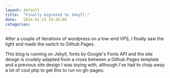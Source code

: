 ```yaml
---
layout: default
title:  "Finally migrated to Jekyll."
date:   2014-01-23 19:26:08
categories: 
---
```


After a couple of iterations of wordpress on a low-end VPS, I finally saw the light and made the switch to Github Pages. 

This blog is running on Jekyll, fonts by Google's Fonts API and the site design is crudely adapted from a cross between a Github Pages template and a previous site design I was toying with, although I've had to chop away a lot of cool php to get this to run on gh-pages.